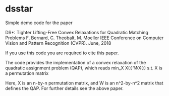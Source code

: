 # dsstar
Simple demo code for the paper 

DS*: Tighter Lifting-Free Convex Relaxations for Quadratic Matching Problems
F. Bernard, C. Theobalt, M. Moeller
IEEE Conference on Computer Vision and Pattern Recognition (CVPR). June, 2018

If you use this code you are required to cite this paper.

The code provides the implementation of a convex relaxation of the quadratic assignment problem (QAP), which reads
min_X X(:)'*W*X(:) s.t. X is a permutation matrix

Here, X is an n-by-n permutation matrix, and W is an n^2-by-n^2 matrix that defines the QAP. For further details see the above paper.

